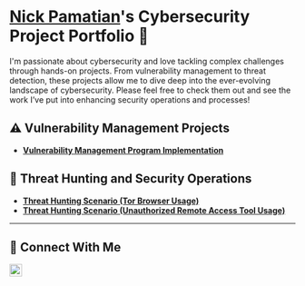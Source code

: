 # <a href="https://www.linkedin.com/in/nick-pamatian-b8828b28a/">Nick Pamatian</a>'s Cybersecurity Project Portfolio 🔐

I'm passionate about cybersecurity and love tackling complex challenges through hands-on projects. From vulnerability management to threat detection, these projects allow me to dive deep into the ever-evolving landscape of cybersecurity. Please feel free to check them out and see the work I’ve put into enhancing security operations and processes!


## ⚠️ Vulnerability Management Projects

- **[Vulnerability Management Program Implementation](https://github.com/nickpamatian/vulnerability-management-program/tree/main)**

## 🚨 Threat Hunting and Security Operations

- **[Threat Hunting Scenario (Tor Browser Usage)](https://github.com/nickpamatian/threat-hunting-scenario-tor)**
- **[Threat Hunting Scenario (Unauthorized Remote Access Tool Usage)](https://github.com/nickpamatian/threat-hunting-scenario-unauthorized-remote-access-tool-usage)**

<hr/>

## 🤳 Connect With Me



[<img align="left" alt="___________ | LinkedIn" width="22px" src="https://cdn.jsdelivr.net/npm/simple-icons@v3/icons/linkedin.svg" />][linkedin]



[linkedin]: https://www.linkedin.com/in/nick-pamatian-b8828b28a/

<!--
<img width="35" alt="image" src="https://github.com/user-attachments/assets/2f41c7cd-5ea8-4475-b451-a37161b6c3fb"> 
<img width="35" alt="image" src="https://github.com/user-attachments/assets/77649969-9910-4994-8b96-74a116cfb2a8">
-->
